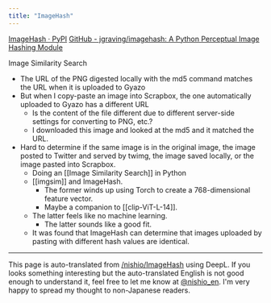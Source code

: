 ```yaml
---
title: "ImageHash"
---
```


[ImageHash · PyPI](https://pypi.org/project/ImageHash/)
[GitHub - jgraving/imagehash: A Python Perceptual Image Hashing Module](https://github.com/jgraving/imagehash)

Image Similarity Search
- The URL of the PNG digested locally with the md5 command matches the URL when it is uploaded to Gyazo
- But when I copy-paste an image into Scrapbox, the one automatically uploaded to Gyazo has a different URL
    - Is the content of the file different due to different server-side settings for converting to PNG, etc.?
    - I downloaded this image and looked at the md5 and it matched the URL.
- Hard to determine if the same image is in the original image, the image posted to Twitter and served by twimg, the image saved locally, or the image pasted into Scrapbox.
    - Doing an [[Image Similarity Search]] in Python
    - [[imgsim]] and ImageHash.
        - The former winds up using Torch to create a 768-dimensional feature vector.
        - Maybe a companion to [[clip-ViT-L-14]].
    - The latter feels like no machine learning.
        - The latter sounds like a good fit.
    - It was found that ImageHash can determine that images uploaded by pasting with different hash values are identical.

---
This page is auto-translated from [/nishio/ImageHash](https://scrapbox.io/nishio/ImageHash) using DeepL. If you looks something interesting but the auto-translated English is not good enough to understand it, feel free to let me know at [@nishio_en](https://twitter.com/nishio_en). I'm very happy to spread my thought to non-Japanese readers.